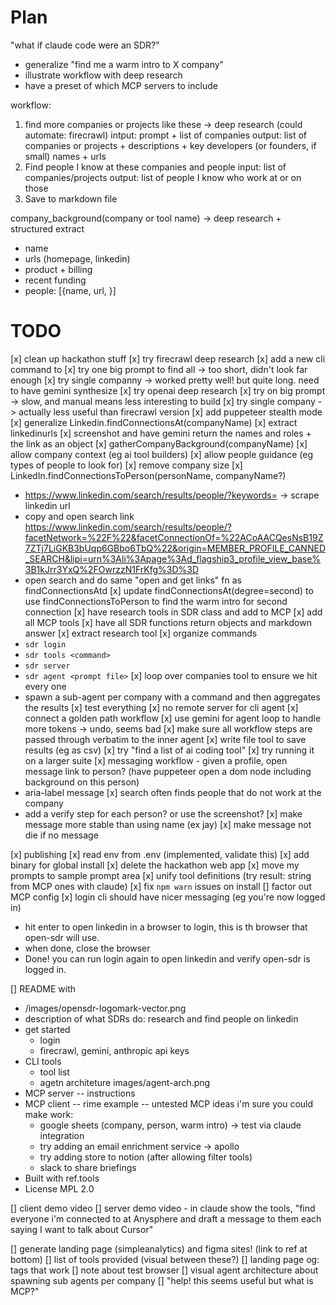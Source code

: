 # Plan 

"what if claude code were an SDR?"
- generalize "find me a warm intro to X company"
- illustrate workflow with deep research
- have a preset of which MCP servers to include

workflow:
1. find more companies or projects like these -> deep research (could automate: firecrawl)
  intput: prompt + list of companies
  output: list of companies or projects + descriptions + key developers (or founders, if small) names + urls
2. Find people I know at these companies and people 
  input: list of companies/projects
  output: list of people I know who work at or on those 
3. Save to markdown file

company_background(company or tool name) -> deep research + structured extract
- name
- urls (homepage, linkedin)
- product + billing
- recent funding
- people: [{name, url, }]



# TODO

[x] clean up hackathon stuff
[x] try firecrawl deep research
  [x] add a new cli command to
  [x] try one big prompt to find all -> too short, didn't look far enough
  [x] try single companny -> worked pretty well! but quite long. need to have gemini synthesize
[x] try openai deep research
  [x] try on big prompt -> slow, and manual means less interesting to build
  [x] try single company -> actually less useful than firecrawl version 
[x] add puppeteer stealth mode
[x] generalize Linkedin.findConnectionsAt(companyName) 
  [x] extract linkedinurls
  [x] screenshot and have gemini return the names and roles + the link as an object
[x] gatherCompanyBackground(companyName)
   [x] allow company context (eg ai tool builders)
   [x] allow people guidance (eg types of people to look for)
   [x] remove company size
[x] LinkedIn.findConnectionsToPerson(personName, companyName?) 
  - https://www.linkedin.com/search/results/people/?keywords=<name> <company name> -> scrape linkedin url
  - copy and open search link https://www.linkedin.com/search/results/people/?facetNetwork=%22F%22&facetConnectionOf=%22ACoAACQesNsB19Z7ZTj7LiGKB3bUqp6GBbo6TbQ%22&origin=MEMBER_PROFILE_CANNED_SEARCH&lipi=urn%3Ali%3Apage%3Ad_flagship3_profile_view_base%3B1kJrr3YxQ%2FOwrzzN1FrKfg%3D%3D
  - open search and do same "open and get links" fn as findConnectionsAtd
[x] update findConnectionsAt(degree=second) to use findConnectionsToPerson to find the warm intro for second connection
[x] have research tools in SDR class and add to MCP
[x] add all MCP tools
[x] have all SDR functions return objects and markdown answer
[x] extract research tool
[x] organize commands
  - `sdr login`
  - `sdr tools <command>` 
  - `sdr server`
  - `sdr agent <prompt file>`
[x] loop over companies tool to ensure we hit every one 
  - spawn a sub-agent per company with a command and then aggregates the results
[x] test everything
[x] no remote server for cli agent
[x] connect a golden path workflow
[x] use gemini for agent loop to handle more tokens
  -> undo, seems bad
[x] make sure all workflow steps are passed through verbatim to the inner agent
[x] write file tool to save results (eg as csv)
[x] try "find a list of ai coding tool"
[x] try running it on a larger suite
[x] messaging workflow - given a profile, open message link to person? (have puppeteer open a dom node including background on this person)
  - aria-label message
[x] search often finds people that do not work at the company 
  - add a verify step for each person? or use the screenshot?
[x] make message more stable than using name (ex jay)
[x] make message not die if no message

[x] publishing
  [x] read env from .env (implemented, validate this)
  [x] add binary for global install
  [x] delete the hackathon web app
  [x] move my prompts to sample prompt area
  [x] unify tool definitions (try result: string from MCP ones with claude)
  [x] fix `npm warn` issues on install
  [] factor out MCP config
[x] login cli should have nicer messaging (eg you're now logged in)
  - hit enter to open linkedin in a browser to login, this is th browser that open-sdr will use. 
  - when done, close the browser
  - Done! you can run login again to open linkedin and verify open-sdr is logged in.
  
[] README with 
- /images/opensdr-logomark-vector.png
- description of what SDRs do: research and find people on linkedin
- get started 
  - login
  - firecrawl, gemini, anthropic api keys
- CLI tools
  - tool list
  - agetn architeture images/agent-arch.png
- MCP server
  -- instructions
- MCP client 
  -- rime example
  -- untested MCP ideas i'm sure you could make work: 
    - google sheets (company, person, warm intro) -> test via claude integration
    - try adding an email enrichment service -> apollo
    - try adding store to notion (after allowing filter tools)
    - slack to share briefings
- Built with ref.tools
- License MPL 2.0

[] client demo video 
[] server demo video - in claude show the tools,  "find everyone i'm connected to at Anysphere and draft a message to them each saying I want to talk about Cursor"

[] generate landing page (simpleanalytics) and figma sites! (link to ref at bottom)
[] list of tools provided (visual between these?)
[] landing page og: tags that work
[] note about test browser
[] visual agent architecture about spawning sub agents per company
[] "help! this seems useful but what is MCP?"